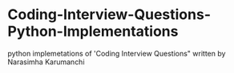 # Coding-Interview-Questions-Python-Implementations

python implemetations of 'Coding Interview Questions" written by Narasimha Karumanchi
